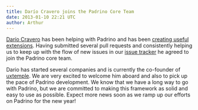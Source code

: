 ```yaml
---
title: Darío Cravero joins the Padrino Core Team
date: 2013-01-10 22:21 UTC
author: Arthur
---
```


[Darío Cravero](https://github.com/dariocravero) has been helping with Padrino and has been [creating useful extensions](https://github.com/dariocravero/declarative_authorization_padrino). Having submitted several pull requests and consistently helping us to keep up with the flow of new issues in our [issue tracker](https://github.com/padrino/padrino-framework/issues) he agreed to join the Padrino core team.


Dario has started several companies and is currently the co-founder of [uxtemple](http://www.uxtemple.com/). We are very excited to welcome him aboard and also to pick up the pace of Padrino development. We know that we have a long way to go with Padrino, but we are committed to making this framework as solid and easy to use as possible. Expect more news soon as we ramp up our efforts on Padrino for the new year!
